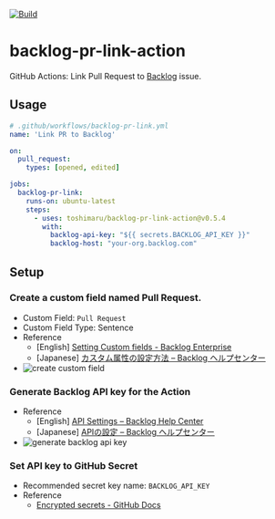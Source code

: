 [![Build](https://github.com/toshimaru/backlog-pr-link-action/actions/workflows/build.yml/badge.svg)](https://github.com/toshimaru/backlog-pr-link-action/actions/workflows/build.yml)

# backlog-pr-link-action

GitHub Actions: Link Pull Request to [Backlog](https://backlog.com/) issue.

## Usage

```yml
# .github/workflows/backlog-pr-link.yml
name: 'Link PR to Backlog'

on:
  pull_request:
    types: [opened, edited]

jobs:
  backlog-pr-link:
    runs-on: ubuntu-latest
    steps:
      - uses: toshimaru/backlog-pr-link-action@v0.5.4
        with:
          backlog-api-key: "${{ secrets.BACKLOG_API_KEY }}"
          backlog-host: "your-org.backlog.com"
```

## Setup

### Create a custom field named **Pull Request**.

* Custom Field: `Pull Request`
* Custom Field Type: Sentence
* Reference
    * [English] [Setting Custom fields - Backlog Enterprise](https://backlog.com/enterprise-help/usersguide/custom-field/userguide1099/)
    * [Japanese] [カスタム属性の設定方法 – Backlog ヘルプセンター](https://support-ja.backlog.com/hc/ja/articles/360035640274-%E3%82%AB%E3%82%B9%E3%82%BF%E3%83%A0%E5%B1%9E%E6%80%A7%E3%81%AE%E8%A8%AD%E5%AE%9A%E6%96%B9%E6%B3%95)
* ![create custom field](https://user-images.githubusercontent.com/803398/93299287-c5913280-f82f-11ea-8e88-6d535390b4d3.png)

### Generate Backlog API key for the Action

* Reference
    * [English] [API Settings – Backlog Help Center](https://support.backlog.com/hc/en-us/articles/115015420567-API-Settings)
    * [Japanese] 
	[APIの設定 – Backlog ヘルプセンター](https://support-ja.backlog.com/hc/ja/articles/360035641754)
* ![generate backlog api key](https://user-images.githubusercontent.com/803398/94165479-3b973880-fec5-11ea-915d-733d0de6631f.png)

### Set API key to GitHub Secret

* Recommended secret key name: `BACKLOG_API_KEY`
* Reference
    * [Encrypted secrets - GitHub Docs](https://docs.github.com/en/actions/reference/encrypted-secrets)
